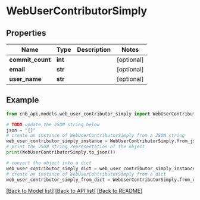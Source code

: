 # WebUserContributorSimply


## Properties

Name | Type | Description | Notes
------------ | ------------- | ------------- | -------------
**commit_count** | **int** |  | [optional] 
**email** | **str** |  | [optional] 
**user_name** | **str** |  | [optional] 

## Example

```python
from cnb_api.models.web_user_contributor_simply import WebUserContributorSimply

# TODO update the JSON string below
json = "{}"
# create an instance of WebUserContributorSimply from a JSON string
web_user_contributor_simply_instance = WebUserContributorSimply.from_json(json)
# print the JSON string representation of the object
print(WebUserContributorSimply.to_json())

# convert the object into a dict
web_user_contributor_simply_dict = web_user_contributor_simply_instance.to_dict()
# create an instance of WebUserContributorSimply from a dict
web_user_contributor_simply_from_dict = WebUserContributorSimply.from_dict(web_user_contributor_simply_dict)
```
[[Back to Model list]](../README.md#documentation-for-models) [[Back to API list]](../README.md#documentation-for-api-endpoints) [[Back to README]](../README.md)


